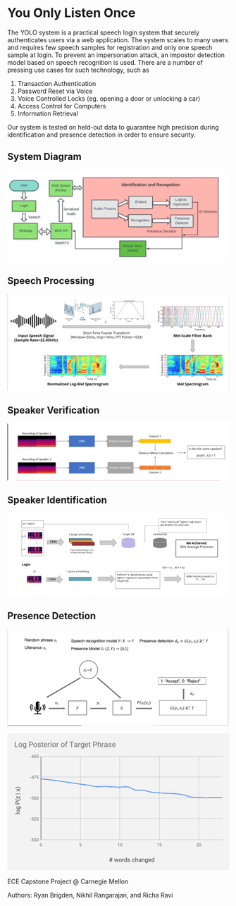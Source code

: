 # You Only Listen Once


The YOLO system is a practical speech login system that securely authenticates users via a web application. The system scales to many users and requires few speech samples for registration and only one speech sample at login. To prevent an impersonation attack, an impostor detection model based on speech recognition is used. There are a number of pressing use cases for such technology, such as

1. Transaction Authentication
2. Password Reset via Voice
3. Voice Controlled Locks (eg. opening a door or unlocking a car)
4. Access Control for Computers
5. Information Retrieval

Our system is tested on held-out data to guarantee high precision during identification and presence detection in order to ensure security.


## System Diagram

![](assets/image1.png)

## Speech Processing

![](assets/image2.png)

## Speaker Verification

![](assets/image5.png)

## Speaker Identification

![](assets/image6.png)

## Presence Detection

![](assets/image7.png)

![](assets/image3.png)


ECE Capstone Project @ Carnegie Mellon

Authors: Ryan Brigden, Nikhil Rangarajan, and Richa Ravi
